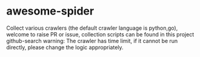 # awesome-spider
Collect various crawlers (the default crawler language is python,go), welcome to raise PR or issue, collection scripts can be found in this project github-search
  warning: The crawler has time limit, if it cannot be run directly, please change the logic appropriately.
